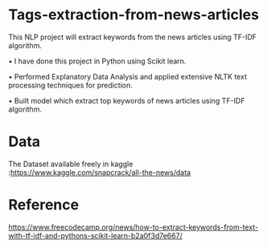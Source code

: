 # Tags-extraction-from-news-articles
This NLP project will extract keywords from the news articles using TF-IDF algorithm.

• I have done this project in Python using Scikit learn.

• Performed Explanatory Data Analysis and applied extensive NLTK text processing techniques for prediction.

• Built model which extract top keywords of news articles using TF-IDF algorithm.

# Data
The Dataset available freely in kaggle :https://www.kaggle.com/snapcrack/all-the-news/data

# Reference
https://www.freecodecamp.org/news/how-to-extract-keywords-from-text-with-tf-idf-and-pythons-scikit-learn-b2a0f3d7e667/
